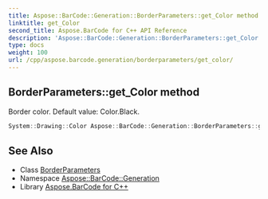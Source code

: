 ```yaml
---
title: Aspose::BarCode::Generation::BorderParameters::get_Color method
linktitle: get_Color
second_title: Aspose.BarCode for C++ API Reference
description: 'Aspose::BarCode::Generation::BorderParameters::get_Color method. Border color. Default value: Color.Black in C++.'
type: docs
weight: 100
url: /cpp/aspose.barcode.generation/borderparameters/get_color/
---
```

## BorderParameters::get_Color method


Border color. Default value: Color.Black.

```cpp
System::Drawing::Color Aspose::BarCode::Generation::BorderParameters::get_Color() const
```

## See Also

* Class [BorderParameters](../)
* Namespace [Aspose::BarCode::Generation](../../)
* Library [Aspose.BarCode for C++](../../../)
